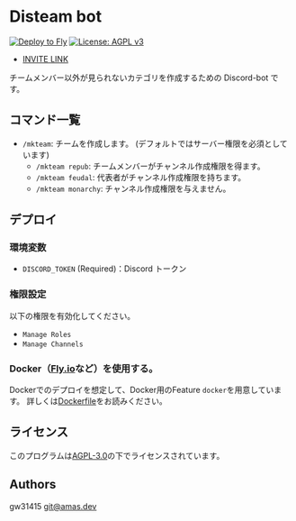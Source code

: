 # Disteam bot
[![Deploy to Fly](https://github.com/gw31415/disteam-bot/actions/workflows/fly.yml/badge.svg)](https://github.com/gw31415/disteam-bot/actions/workflows/fly.yml)
[![License: AGPL v3](https://img.shields.io/badge/License-AGPL_v3-blue.svg)](https://www.gnu.org/licenses/agpl-3.0)

- [INVITE LINK](https://discord.com/oauth2/authorize?client_id=1179069630728388759&permissions=269485072&scope=bot)

チームメンバー以外が見られないカテゴリを作成するための Discord-bot です。

## コマンド一覧

- `/mkteam`: チームを作成します。 (デフォルトではサーバー権限を必須としています)
    - `/mkteam repub`: チームメンバーがチャンネル作成権限を得ます。
    - `/mkteam feudal`: 代表者がチャンネル作成権限を持ちます。
    - `/mkteam monarchy`: チャンネル作成権限を与えません。

## デプロイ

### 環境変数

- `DISCORD_TOKEN` (Required)：Discord トークン

### 権限設定

以下の権限を有効化してください。

- `Manage Roles`
- `Manage Channels`

### Docker（[Fly.io](https://fly.io)など）を使用する。

Dockerでのデプロイを想定して、Docker用のFeature `docker`を用意しています。
詳しくは[Dockerfile](./Dockerfile)をお読みください。

## ライセンス

このプログラムは[AGPL-3.0](./LICENSE)の下でライセンスされています。

## Authors

gw31415 <git@amas.dev>
